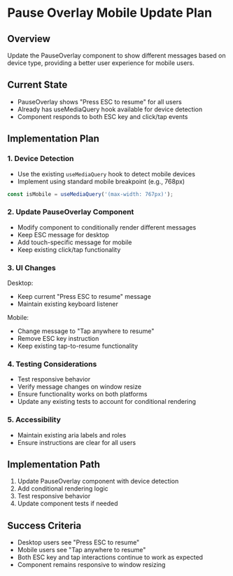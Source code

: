 # Pause Overlay Mobile Update Plan

## Overview
Update the PauseOverlay component to show different messages based on device type, providing a better user experience for mobile users.

## Current State
- PauseOverlay shows "Press ESC to resume" for all users
- Already has useMediaQuery hook available for device detection
- Component responds to both ESC key and click/tap events

## Implementation Plan

### 1. Device Detection
- Use the existing `useMediaQuery` hook to detect mobile devices
- Implement using standard mobile breakpoint (e.g., 768px)
```typescript
const isMobile = useMediaQuery('(max-width: 767px)');
```

### 2. Update PauseOverlay Component
- Modify component to conditionally render different messages
- Keep ESC message for desktop
- Add touch-specific message for mobile
- Keep existing click/tap functionality

### 3. UI Changes
Desktop:
- Keep current "Press ESC to resume" message
- Maintain existing keyboard listener

Mobile:
- Change message to "Tap anywhere to resume"
- Remove ESC key instruction
- Keep existing tap-to-resume functionality

### 4. Testing Considerations
- Test responsive behavior
- Verify message changes on window resize
- Ensure functionality works on both platforms
- Update any existing tests to account for conditional rendering

### 5. Accessibility
- Maintain existing aria labels and roles
- Ensure instructions are clear for all users

## Implementation Path
1. Update PauseOverlay component with device detection
2. Add conditional rendering logic
3. Test responsive behavior
4. Update component tests if needed

## Success Criteria
- Desktop users see "Press ESC to resume"
- Mobile users see "Tap anywhere to resume"
- Both ESC key and tap interactions continue to work as expected
- Component remains responsive to window resizing